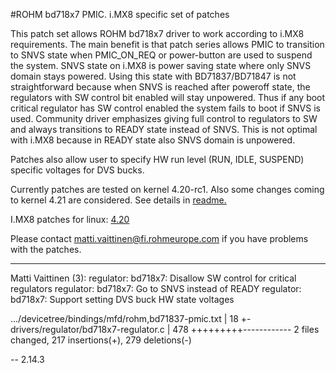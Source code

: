 #ROHM bd718x7 PMIC. i.MX8 specific set of patches

This patch set allows ROHM bd718x7 driver to work according to i.MX8
requirements. The main benefit is that patch series allows PMIC to
transition to SNVS state when PMIC_ON_REQ or power-button are used to
suspend the system. SNVS state on i.MX8 is power saving state where only
SNVS domain stays powered. Using this state with BD71837/BD71847 is not
straightforward because when SNVS is reached after poweroff state, the
regulators with SW control bit enabled will stay unpowered. Thus if any
boot critical regulator has SW control enabled the system fails to boot
if SNVS is used. Community driver emphasizes giving full control to
regulators to SW and always transitions to READY state instead of SNVS.
This is not optimal with i.MX8 because in READY state also SNVS domain
is unpowered.

Patches also allow user to specify HW run level (RUN, IDLE, SUSPEND)
specific voltages for DVS bucks.

Currently patches are tested on kernel 4.20-rc1. Also some changes
coming to kernel 4.21 are considered. See details in [readme.](https://github.com/RohmSemiconductor/Linux-Kernel-PMIC-Drivers/tree/master/BD718XX/imx8-patches/v4.21-mark-15_11_2018/README.md)

I.MX8 patches for linux:
[4.20](https://github.com/RohmSemiconductor/Linux-Kernel-PMIC-Drivers/tree/master/BD718XX/imx8-patches/linux-bd718x7-v4.21-mark-15_11_2018.tar.gz)

Please contact matti.vaittinen@fi.rohmeurope.com if you have problems with the
patches.

---

Matti Vaittinen (3):
  regulator: bd718x7: Disallow SW control for critical regulators
  regulator: bd718x7: Go to SNVS instead of READY
  regulator: bd718x7: Support setting DVS buck HW state voltages

 .../devicetree/bindings/mfd/rohm,bd71837-pmic.txt  |  18 +-
 drivers/regulator/bd718x7-regulator.c              | 478 +++++++++------------
 2 files changed, 217 insertions(+), 279 deletions(-)

-- 
2.14.3

